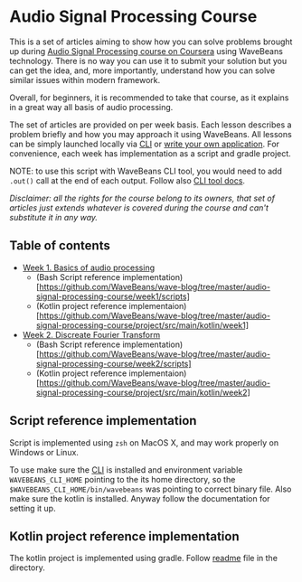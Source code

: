 Audio Signal Processing Course
======

This is a set of articles aiming to show how you can solve problems brought up during [Audio Signal Processing course on Coursera](https://www.coursera.org/learn/audio-signal-processing) using WaveBeans technology. There is no way you can use it to submit your solution but you can get the idea, and, more importantly, understand how you can solve similar issues within modern framework.

Overall, for beginners, it is recommended to take that course, as it explains in a great way all basis of audio processing.

The set of articles are provided on per week basis. Each lesson describes a problem briefly and how you may approach it using WaveBeans. All lessons can be simply launched locally via [CLI](https://wavebeans.io/docs/cli/readme.html) or [write your own application](https://wavebeans.io/wavebeans/getting_started.html). For convenience, each week has implementation as a script and gradle project.

NOTE: to use this script with WaveBeans CLI tool, you would need to add `.out()` call at the end of each output. Follow also [CLI tool docs](https://wavebeans.io/docs/cli/readme.html).

*Disclaimer: all the rights for the course belong to its owners, that set of articles just extends whatever is covered during the course and can't substitute it in any way.*

Table of contents
------

* [Week 1. Basics of audio processing](week1/readme.md)
    * (Bash Script reference implementation)[https://github.com/WaveBeans/wave-blog/tree/master/audio-signal-processing-course/week1/scripts]
    * (Kotlin project reference implementaion)[https://github.com/WaveBeans/wave-blog/tree/master/audio-signal-processing-course/project/src/main/kotlin/week1]
* [Week 2. Discreate Fourier Transform](week2/readme.md)
    * (Bash Script reference implementation)[https://github.com/WaveBeans/wave-blog/tree/master/audio-signal-processing-course/week2/scripts]
    * (Kotlin project reference implementaion)[https://github.com/WaveBeans/wave-blog/tree/master/audio-signal-processing-course/project/src/main/kotlin/week2]

Script reference implementation
------

Script is implemented using `zsh` on MacOS X, and may work properly on Windows or Linux. 

To use make sure the [CLI](https://wavebeans.io/docs/cli/readme.html) is installed and environment variable `WAVEBEANS_CLI_HOME` pointing to the its home directory, so the `$WAVEBEANS_CLI_HOME/bin/wavebeans` was pointing to correct binary file. Also make sure the kotlin is installed. Anyway follow the documentation for setting it up.

Kotlin project reference implementation
------

The kotlin project is implemented using gradle. Follow [readme](https://github.com/WaveBeans/wave-blog/blob/audio-signal-processing/audio-signal-processing-course/project/README.md) file in the directory.